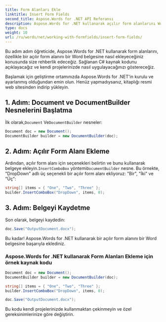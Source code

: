 ```yaml
---
title: Form Alanları Ekle
linktitle: Insert Form Fields
second_title: Aspose.Words for .NET API Referansı
description: Aspose.Words for .NET kullanarak açılır form alanlarını Word belgelerine nasıl ekleyeceğinizi öğrenin.
type: docs
weight: 10
url: /ru/words/net/working-with-formfields/insert-form-fields/
---
```


Bu adım adım öğreticide, Aspose.Words for .NET kullanarak form alanlarını, özellikle bir açılır form alanını bir Word belgesine nasıl ekleyeceğiniz konusunda size rehberlik edeceğiz. Sağlanan C# kaynak kodunu açıklayacağız ve kendi projelerinizde nasıl uygulayacağınızı göstereceğiz.

Başlamak için geliştirme ortamınızda Aspose.Words for .NET'in kurulu ve ayarlanmış olduğundan emin olun. Henüz yapmadıysanız, kitaplığı resmi web sitesinden indirip yükleyin.

## 1. Adım: Document ve DocumentBuilder Nesnelerini Başlatma

 İlk olarak,`Document` Ve`DocumentBuilder` nesneler:

```csharp
Document doc = new Document();
DocumentBuilder builder = new DocumentBuilder(doc);
```

## 2. Adım: Açılır Form Alanı Ekleme

Ardından, açılır form alanı için seçenekleri belirtin ve bunu kullanarak belgeye ekleyin.`InsertComboBox` yöntemi`DocumentBuilder` nesne. Bu örnekte, "DropDown" adlı üç seçenekli bir açılır form alanı ekliyoruz: "Bir", "İki" ve "Üç":

```csharp
string[] items = { "One", "Two", "Three" };
builder.InsertComboBox("DropDown", items, 0);
```

## 3. Adım: Belgeyi Kaydetme

Son olarak, belgeyi kaydedin:

```csharp
doc.Save("OutputDocument.docx");
```

Bu kadar! Aspose.Words for .NET kullanarak bir açılır form alanını bir Word belgesine başarıyla eklediniz.

### Aspose.Words for .NET kullanarak Form Alanları Ekleme için örnek kaynak kodu

```csharp
Document doc = new Document();
DocumentBuilder builder = new DocumentBuilder(doc);

string[] items = { "One", "Two", "Three" };
builder.InsertComboBox("DropDown", items, 0);

doc.Save("OutputDocument.docx");
```

Bu kodu kendi projelerinizde kullanmaktan çekinmeyin ve özel gereksinimlerinize göre değiştirin.